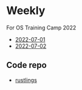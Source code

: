 # Weekly

For OS Training Camp 2022

+ [2022-07-01](./schedule/2022-7-1.md)
+ [2022-07-02](./schedule/2022-7-2.md)

## Code repo

+ [rustlings](https://github.com/wanderya/rustlings)
